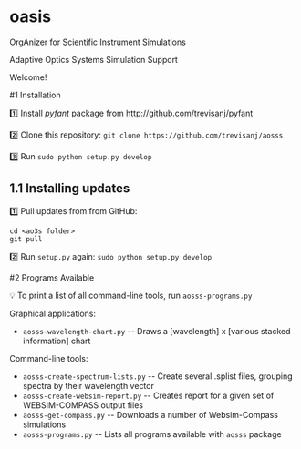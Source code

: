 # oasis

OrgAnizer for Scientific Instrument Simulations

Adaptive Optics Systems Simulation Support 

Welcome!

#<a name=S1></a>1 Installation

:one: Install _pyfant_ package from http://github.com/trevisanj/pyfant
   
:two: Clone this repository: `git clone https://github.com/trevisanj/aosss`

:three: Run `sudo python setup.py develop`

## 1.1 Installing updates

:one: Pull updates from from GitHub:

```shell
cd <ao3s folder>
git pull
```

:two: Run `setup.py` again: `sudo python setup.py develop`

#<a name=S2></a>2 Programs Available

:bulb: To print a list of all command-line tools, run `aosss-programs.py`

Graphical applications:
  - `aosss-wavelength-chart.py` -- Draws a [wavelength] x [various stacked information] chart

Command-line tools:
  - `aosss-create-spectrum-lists.py` -- Create several .splist files, grouping spectra by their wavelength vector
  - `aosss-create-websim-report.py` -- Creates report for a given set of WEBSIM-COMPASS output files
  - `aosss-get-compass.py` -- Downloads a number of Websim-Compass simulations
  - `aosss-programs.py` -- Lists all programs available with `aosss` package

